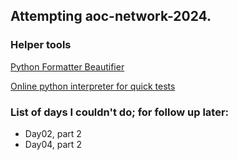 ## Attempting aoc-network-2024.

### Helper tools

[Python Formatter Beautifier](https://codebeautify.org/python-formatter-beautifier)

[Online python interpreter for quick tests](https://www.online-python.com/)

### List of days I couldn't do; for follow up later:
- Day02, part 2
- Day04, part 2